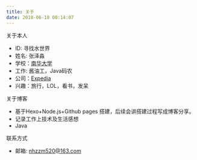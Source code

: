 ```yaml
---
title: 关于
date: 2018-06-18 00:14:07
---
```


关于本人

- ID: 寻找水世界
- 姓名: 张泽淼
- 学校：[南华大学](http://www.usc.edu.cn/)
- 工作: 酱油工，Java码农
- 公司：[Expedia](https://www.expedia.com)
- 兴趣：旅行，LOL，看书，发呆

关于博客

- 基于Hexo+Node.js+Github pages 搭建，后续会讲搭建过程写成博客分享。
- 记录工作上技术及生活感想
- Java

联系方式

- 邮箱: nhzzm520@163.com
